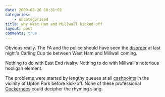 ```yaml
---
date: 2009-08-26 10:31:03
categories:
    - uncategorised
title: why West Ham and Millwall kicked off
layout: post
comments: true
---
```

Obvious really. The FA and the police should have seen the
[disorder](http://news.bbc.co.uk/sport2/hi/football/teams/w/west_ham_utd/8221590.stm)
at last night's Carling Cup tie between West Ham and Millwall coming.

Nothing to do with East End rivalry. Nothing to do with Millwall's
notorious hooligan element.

The problems were started by lengthy queues at all
[cashpoints](http://news.bbc.co.uk/2/hi/uk_news/england/london/8217499.stm)
in the vicinity of Upton Park before kick-off. None of these
professional
[Cockernees](http://www.nbrightside.com/blog/2006/08/24/cockneys-r-us/)
could decipher the rhyming slang.
